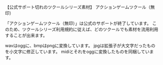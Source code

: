 【公式サポート切れのツクールシリーズ素材】
アクションゲームツクール（無印）

「アクションゲームツクール（無印）」は公式のサポートが終了しています。
このため、ツクールシリーズ利用規約に従えば、どのツクールでも素材を流用利用することが出来ます。

wavはoggに、bmpはpngに変換しています。
jpgは拡張子が大文字だったものを小文字に修正しています。
midiとそれをoggに変換したものを同梱しています。
